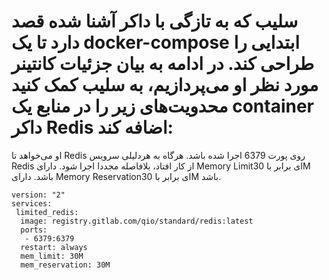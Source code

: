 # سلیب که به تازگی با داکر آشنا شده قصد دارد تا یک docker-compose ابتدایی را طراحی کند. در ادامه به بیان جزئیات کانتینر مورد نظر او می‌پردازیم، به سلیب کمک کنید محدویت‌های زیر را در منابع یک container داکر Redis اضافه کند:

او می‌خواهد تا Redis روی پورت 6379 اجرا شده باشد.
هرگاه به هردلیلی سرویس Redis از کار افتاد، بلافاصله مجددا اجرا شود.
دارای Memory Limit‌ای برابر با 30M باشد.
دارای Memory Reservation‌ای برابر با 30M باشد.

```
version: "2"
services:
 limited_redis:
  image: registry.gitlab.com/qio/standard/redis:latest
  ports:
   - 6379:6379
  restart: always
  mem_limit: 30M
  mem_reservation: 30M
```
